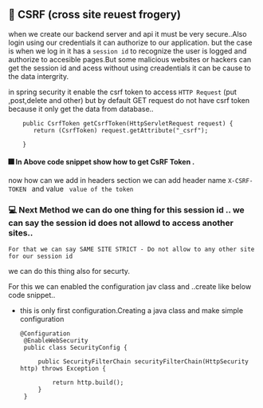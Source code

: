 ## 🚀 CSRF (cross site reuest frogery)

when we create our backend server and api it must be very secure..Also login using our credentials it can authorize to our application.
but the case is when we log in it has a ``session id`` to recognize the user is logged and authorize to accesible pages.But some malicious websites or hackers can get the session id and acess without using creadentials it can be cause to the data intergrity.

in spring security it enable the csrf token to access ``HTTP Request`` (put ,post,delete and other)  but by default GET request do not have csrf token because it only get the data from database..


``` @GetMapping("/token")
    public CsrfToken getCsrfToken(HttpServletRequest request) {
       return (CsrfToken) request.getAttribute("_csrf");

    } 
```
#### 🎆 In Above code snippet show how to get CsRF Token .
now how can we add in headers section we can add  header name `X-CSRF-TOKEN ` and value  ` value of the token`


### 💻 Next Method we can do one thing for this session id .. we can say the session id does not allowd to access another sites..
    For that we can say SAME SITE STRICT - Do not allow to any other site for our session id
we can do this thing also for securty.

For this we can enabled the configuration jav class and ..create like below code snippet..
 - this is only first configuration.Creating a java class and make simple configuration
   ```
   @Configuration
    @EnableWebSecurity
    public class SecurityConfig {

        public SecurityFilterChain securityFilterChain(HttpSecurity http) throws Exception {

            return http.build();
        }
    }

   ```
